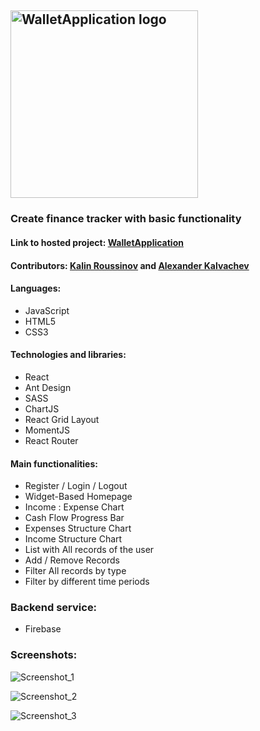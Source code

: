 ## <img src="https://user-images.githubusercontent.com/43339813/114406015-dc261f00-9baf-11eb-9f64-f34e7412d937.png" width="300" title="WalletApplication logo"> ##

### Create finance tracker with basic functionality

#### Link to hosted project: [WalletApplication](https://kalvachev.github.io/WalletApplication/)

#### Contributors: [Kalin Roussinov](https://github.com/kalinrouss "Kalin Roussinov") and [Alexander Kalvachev](https://github.com/Kalvachev "Alexander Kalvachev")

#### Languages:
- JavaScript
- HTML5
- CSS3

#### Technologies and libraries:
- React
- Ant Design
- SASS
- ChartJS
- React Grid Layout
- MomentJS
- React Router

#### Main functionalities:
- Register / Login / Logout
- Widget-Based Homepage
- Income : Expense Chart
- Cash Flow Progress Bar
- Expenses Structure Chart
- Income Structure Chart
- List with All records of the user
- Add / Remove Records
- Filter All records by type
- Filter by different time periods

### Backend service:
- Firebase

### Screenshots: 
![Screenshot_1](https://user-images.githubusercontent.com/43339813/113721513-45151f00-96f8-11eb-9548-171abee34bcc.png)

![Screenshot_2](https://user-images.githubusercontent.com/43339813/113721525-49d9d300-96f8-11eb-9c66-5e2e5869f6d4.png)

![Screenshot_3](https://user-images.githubusercontent.com/43339813/113721557-4e05f080-96f8-11eb-847b-0efae9e3e1ec.png)
